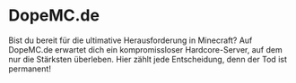 # DopeMC.de
Bist du bereit für die ultimative Herausforderung in Minecraft? Auf DopeMC.de erwartet dich ein kompromissloser Hardcore-Server, auf dem nur die Stärksten überleben. Hier zählt jede Entscheidung, denn der Tod ist permanent!
